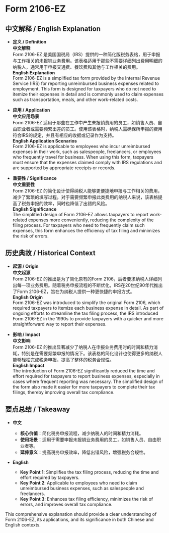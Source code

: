 # Form 2106-EZ

## 中文解释 / English Explanation

* **定义 / Definition**  
  **中文解释**  
  Form 2106-EZ 是美国国税局（IRS）提供的一种简化版税务表格，用于申报与工作相关的未报销业务费用。该表格适用于那些不需要详细列出费用明细的纳税人，通常用于申报交通费、餐饮费和其他与工作相关的费用。  
  **English Explanation**  
  Form 2106-EZ is a simplified tax form provided by the Internal Revenue Service (IRS) for reporting unreimbursed business expenses related to employment. This form is designed for taxpayers who do not need to itemize their expenses in detail and is commonly used to claim expenses such as transportation, meals, and other work-related costs.

* **应用 / Application**  
  **中文应用场景**  
  Form 2106-EZ 适用于那些在工作中产生未报销费用的员工，如销售人员、自由职业者或需要频繁出差的员工。使用该表格时，纳税人需确保所申报的费用符合IRS的规定，并且有相应的收据或记录作为支持。  
  **English Application Scenarios**  
  Form 2106-EZ is applicable to employees who incur unreimbursed expenses in their work, such as salespeople, freelancers, or employees who frequently travel for business. When using this form, taxpayers must ensure that the expenses claimed comply with IRS regulations and are supported by appropriate receipts or records.

* **重要性 / Significance**  
  **中文重要性**  
  Form 2106-EZ 的简化设计使得纳税人能够更便捷地申报与工作相关的费用，减少了繁琐的填写过程。对于需要频繁申报此类费用的纳税人来说，该表格提高了税务申报的效率，同时也降低了出错的风险。  
  **English Significance**  
  The simplified design of Form 2106-EZ allows taxpayers to report work-related expenses more conveniently, reducing the complexity of the filing process. For taxpayers who need to frequently claim such expenses, this form enhances the efficiency of tax filing and minimizes the risk of errors.

## 历史典故 / Historical Context

* **起源 / Origin**  
  **中文起源**  
  Form 2106-EZ 的推出是为了简化原有的Form 2106，后者要求纳税人详细列出每一项业务费用。随着税务申报流程的不断优化，IRS在20世纪90年代推出了Form 2106-EZ，旨在为纳税人提供一种更快捷的申报方式。  
  **English Origin**  
  Form 2106-EZ was introduced to simplify the original Form 2106, which required taxpayers to itemize each business expense in detail. As part of ongoing efforts to streamline the tax filing process, the IRS introduced Form 2106-EZ in the 1990s to provide taxpayers with a quicker and more straightforward way to report their expenses.

* **影响 / Impact**  
  **中文影响**  
  Form 2106-EZ 的推出显著减少了纳税人在申报业务费用时的时间和精力消耗，特别是在需要频繁申报的情况下。该表格的简化设计也使得更多的纳税人能够轻松完成税务申报，提高了整体的税务合规性。  
  **English Impact**  
  The introduction of Form 2106-EZ significantly reduced the time and effort required for taxpayers to report business expenses, especially in cases where frequent reporting was necessary. The simplified design of the form also made it easier for more taxpayers to complete their tax filings, thereby improving overall tax compliance.

## 要点总结 / Takeaway

* **中文**  
  - **核心价值**：简化税务申报流程，减少纳税人的时间和精力消耗。  
  - **使用场景**：适用于需要申报未报销业务费用的员工，如销售人员、自由职业者等。  
  - **延伸意义**：提高税务申报效率，降低出错风险，增强税务合规性。

* **English**  
  - **Key Point 1**: Simplifies the tax filing process, reducing the time and effort required by taxpayers.  
  - **Key Point 2**: Applicable to employees who need to claim unreimbursed business expenses, such as salespeople and freelancers.  
  - **Key Point 3**: Enhances tax filing efficiency, minimizes the risk of errors, and improves overall tax compliance.

This comprehensive explanation should provide a clear understanding of Form 2106-EZ, its applications, and its significance in both Chinese and English contexts.